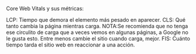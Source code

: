 Core Web Vitals y sus métricas:

LCP: Tiempo que demora el elemento más pesado en aparecer.
CLS: Qué tanto cambia la página mientras carga.
NOTA:Se recomienda que no tenga ese circulito de carga que a veces vemos en algunas páginas, a Google no le gusta esto. Entre menos cambie el sitio cuando carga, mejor.
FIS: Cuánto tiempo tarda el sitio web en reaccionar a una acción.
